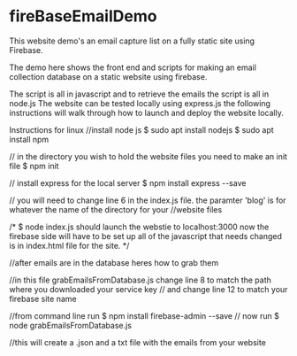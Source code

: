 # fireBaseEmailDemo
This website demo's an email capture list on a fully static site using Firebase.

The demo here shows the front end and scripts for making an email collection database on a static website using firebase.

The script is all in javascript and to retrieve the emails the script is all in node.js
The website can be tested locally using express.js the following instructions will walk through how to launch and deploy the website locally.


Instructions for linux
//install node js
$ sudo apt install nodejs
$ sudo apt install npm
 
// in the directory you wish to hold the website files you need to make an init file 
$ npm init

// install express for the local server 
$ npm install express --save

// you will need to change line 6 in the index.js file. the paramter 'blog' is for whatever the name of the directory for your //website files

/*
$ node index.js
should launch the webstie to localhost:3000
now the firebase side will have to be set up
all of the javascript that needs changed is in index.html file for the site.
*/


//after emails are in the database heres how to grab them

//in this file grabEmailsFromDatabase.js change line 8 to match the path where you downloaded your service key
// and change line 12 to match your firebase site name

//from command line run
$ npm install firebase-admin --save
// now run
$ node grabEmailsFromDatabase.js

//this will create a .json and a txt file with the emails from your website
